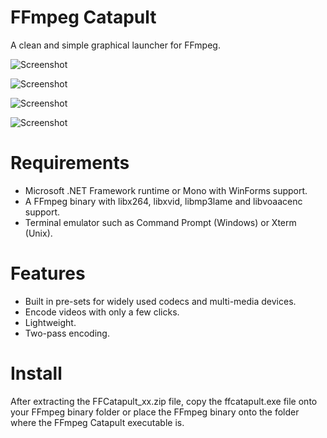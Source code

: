 FFmpeg Catapult
===============

A clean and simple graphical launcher for FFmpeg.

![Screenshot](https://raw.github.com/mylesthaiss/FFmpegCatapult/master/Screenshots/Main.png)


![Screenshot](https://raw.github.com/mylesthaiss/FFmpegCatapult/master/Screenshots/Picture.png)


![Screenshot](https://raw.github.com/mylesthaiss/FFmpegCatapult/master/Screenshots/Video.png)


![Screenshot](https://raw.github.com/mylesthaiss/FFmpegCatapult/master/Screenshots/Main.png)

Requirements
============
- Microsoft .NET Framework runtime or Mono with WinForms support.
- A FFmpeg binary with libx264, libxvid, libmp3lame and libvoaacenc support.
- Terminal emulator such as Command Prompt (Windows) or Xterm (Unix).

Features
========
- Built in pre-sets for widely used codecs and multi-media devices.
- Encode videos with only a few clicks.
- Lightweight.
- Two-pass encoding.

Install
=======
After extracting the FFCatapult_xx.zip file, copy the ffcatapult.exe file onto 
your FFmpeg binary folder or place the FFmpeg binary onto the folder where the 
FFmpeg Catapult executable is.





